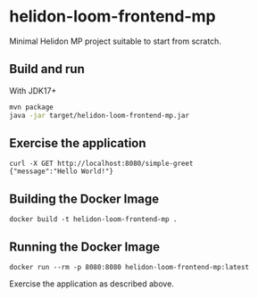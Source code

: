 # helidon-loom-frontend-mp

Minimal Helidon MP project suitable to start from scratch.

## Build and run


With JDK17+
```bash
mvn package
java -jar target/helidon-loom-frontend-mp.jar
```

## Exercise the application
```
curl -X GET http://localhost:8080/simple-greet
{"message":"Hello World!"}
```



## Building the Docker Image
```
docker build -t helidon-loom-frontend-mp .
```

## Running the Docker Image

```
docker run --rm -p 8080:8080 helidon-loom-frontend-mp:latest
```

Exercise the application as described above.
                                
